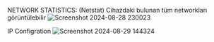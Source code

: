 NETWORK STATISTICS: (Netstat) Cihazdaki bulunan tüm networkları görüntülebilir
![Screenshot 2024-08-28 230023](https://github.com/user-attachments/assets/f5a653f4-7648-4ca6-828c-80249a4ce3b2)

IP Configration 
![Screenshot 2024-08-29 144324](https://github.com/user-attachments/assets/4ec5c0a1-d13a-408d-8c41-9ce360b6440c)
